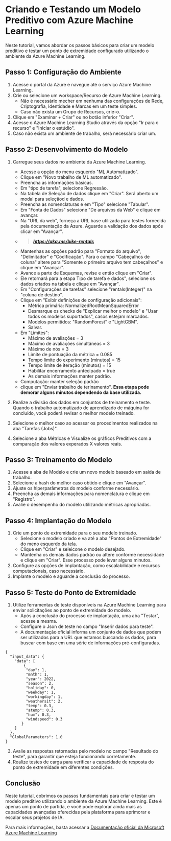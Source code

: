 # Criando e Testando um Modelo Preditivo com Azure Machine Learning

Neste tutorial, vamos abordar os passos básicos para criar um modelo preditivo e testar um ponto de extremidade configurado utilizando o ambiente da Azure Machine Learning.

## Passo 1: Configuração do Ambiente

1. Acesse o portal da Azure e navegue até o serviço Azure Machine Learning.
2. Crie ou selecione um workspace/Recurso de Azure Machine Learning.
   - Não é necessário mecher em nenhuma das configurações de Rede, Criptografia, Identidade e Marcas em um teste simples.
   - Caso não exista um Grupo de Recursos, crie-o.
3. Clique em "Examinar + Criar" ou no botão inferior "Criar".
4. Acesse o Azure Machine Learning Studio através da opção "Ir para o recurso" e "Iniciar o estúdio".
5. Caso não exista um ambiente de trabalho, será necessário criar um.

## Passo 2: Desenvolvimento do Modelo

1. Carregue seus dados no ambiente da Azure Machine Learning.
   - Acesse a opção do menu esquerdo "ML Automatizado".
   - Clique em "Novo trabalho de ML automatizado".
   - Preencha as informações básicas.
   - Em "tipo de tarefa", selecione Regressão.
   - Na tabela de Seleção de dados clique em "Criar". Será aberto um modal para seleçãod e dados.
   - Preencha as nomenclaturas e em "Tipo" selecione "Tabular".
   - Em "Fonta de Dados" selecione "De arquivos da Web" e clique em avançar.
   - Na "URL da web", forneça a URL base utilizada para testes fornecida pela documentação da Azure. Aguarde a validação dos dados após clicar em "Avançar".
   - > **_https://aka.ms/bike-rentals_**
   - Mantenhas as opções padrão para "Formato do arquivo", "Delimitador" e "Codificação". Para o campo "Cabeçalhos de coluna" altere para "Somente o primeiro arquivo tem cabeçalhos" e clique em "Avançar".
   - Avance a parte de Esquemas, revise e então clique em "Criar".
   - Ele retornará para a etapa Tipo de tarefa e dados", selecione os dados criados na tabela e clique em "Avançar".
   - Em "Configurações de tarefas" selecione "rentals(Integer)" na "coluna de destino".
   - Clique em "Exibir definições de configuração adicionais":
      - Métrica primária: NormalizedRootMeanSquaredError
      - Desmarque os checks de "Explicar melhor o modelo" e "Usar todos os modelos suportados", casos estejam marcados.
      - Modelos permitidos: "RandomForest" e "LightGBM".
      - Salvar.
   - Em "Limites":
      -  Máximo de avaliações = 3
      - Máximo de avaliações simultâneas = 3
      - Máximo de nós = 3
      - Limite de pontuação da métrica = 0.085
      - Tempo limite do experimento (minutos) = 15
      - Tempo limite de iteração (minutos) = 15
      - Habilitar encerramento antecipado = true
      - As demais informações manter padrão.
    - Computação: manter seleção padrão
    - clique em "Enviar trabalho de terinamento". **Essa etapa pode demorar alguns minutos dependendo da base utilizada.**
   
2. Realize a divisão dos dados em conjuntos de treinamento e teste. Quando o trabalho automatizado de aprendizado de máquina for concluído, você poderá revisar o melhor modelo treinado.
3. Selecione o melhor caso ao acessar os procedimentos realizados na aba "Tarefas (Jobs)".
4. Selecione a aba Métricas e Visualize os gráficos Preditivos com a comparação dos valores experados X valores reais.

## Passo 3: Treinamento do Modelo

1. Acesse a aba de Modelo e crie um novo modelo baseado em saída  de trabalho.
2. Selecione a hash do melhor caso obtido e clique em "Avançar".
3. Ajuste os hiperparâmetros do modelo conforme necessário.
4. Preencha as demais informações para nomenclatura e clique em "Registro".
8. Avalie o desempenho do modelo utilizando métricas apropriadas.

## Passo 4: Implantação do Modelo

1. Crie um ponto de extremidade para o seu modelo treinado.
   - Selecione o modelo criado e va até a aba "Pontos de Extremidade" do meno esquerdo da tela.
   - Clique em "Criar" e seleicone o modelo desejado.
   - Mantenha os demais dados padrão ou altere conforme necessidade e clique em "Criar". Esse processo pode levar alguns minutos.
4. Configure as opções de implantação, como escalabilidade e recursos computacionais, caso necessário.
5. Implante o modelo e aguarde a conclusão do processo.

## Passo 5: Teste do Ponto de Extremidade

1. Utilize ferramentas de teste disponíveis na Azure Machine Learning para enviar solicitações ao ponto de extremidade do modelo.
   - Após a conclusão do processo de implantação, uma aba "Testar", acesse a mesma.
   - Configure o Json de teste no campo "Inserir dados para teste".
   - A documentação oficial informa um conjunto de dados que podem ser utilizados para a URL que estamos buscando os dados, para buscar com base em uma série de informações pré-configuradas.
  ```
  {
    "input_data": {
      "data": [
          {
           "day": 1,
           "mnth": 1,   
           "year": 2022,
           "season": 2,
           "holiday": 0,
           "weekday": 1,
           "workingday": 1,
           "weathersit": 2, 
           "temp": 0.3, 
           "atemp": 0.3,
           "hum": 0.3,
           "windspeed": 0.3 
         }
      ]
    },
    "GlobalParameters": 1.0
  }
  ```
3. Avalie as respostas retornadas pelo modelo no campo "Resultado do teste", para garantir que esteja funcionando corretamente.
4. Realize testes de carga para verificar a capacidade de resposta do ponto de extremidade em diferentes condições.

## Conclusão

Neste tutorial, cobrimos os passos fundamentais para criar e testar um modelo preditivo utilizando o ambiente da Azure Machine Learning. Este é apenas um ponto de partida, e você pode explorar ainda mais as capacidades avançadas oferecidas pela plataforma para aprimorar e escalar seus projetos de IA.

Para mais informações, basta acessar a [Documentação oficial da Microsoft Azure Machine Learning](https://microsoftlearning.github.io/mslearn-ai-fundamentals/Instructions/Labs/01-machine-learning.html)

